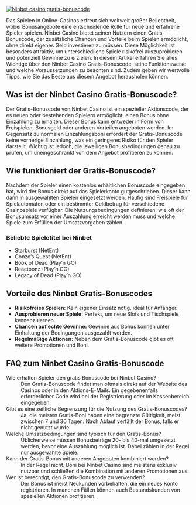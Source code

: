 [![Ninbet casino gratis-bonuscode](https://123-caf.pages.dev/gitsignup.png)](https://vrmoo.ru/Bt82HjjY)

<div>     <p>Das Spielen in Online-Casinos erfreut sich weltweit großer Beliebtheit, wobei Bonusangebote eine entscheidende Rolle für neue und erfahrene Spieler spielen. Ninbet Casino bietet seinen Nutzern einen Gratis-Bonuscode, der zusätzliche Chancen und Vorteile beim Spielen ermöglicht, ohne direkt eigenes Geld investieren zu müssen. Diese Möglichkeit ist besonders attraktiv, um unterschiedliche Spiele risikofrei auszuprobieren und potenziell Gewinne zu erzielen. In diesem Artikel erfahren Sie alles Wichtige über den Ninbet Casino Gratis-Bonuscode, seine Funktionsweise und welche Voraussetzungen zu beachten sind. Zudem geben wir wertvolle Tipps, wie Sie das Beste aus diesem Angebot herausholen können.</p>    <h2>Was ist der Ninbet Casino Gratis-Bonuscode?</h2>   <p>Der Gratis-Bonuscode von Ninbet Casino ist ein spezieller Aktionscode, der es neuen oder bestehenden Spielern ermöglicht, einen Bonus ohne Einzahlung zu erhalten. Dieser Bonus kann entweder in Form von Freispielen, Bonusgeld oder anderen Vorteilen angeboten werden. Im Gegensatz zu normalen Einzahlungsboni erfordert der Gratis-Bonuscode keine vorherige Einzahlung, was ein geringeres Risiko für den Spieler darstellt. Wichtig ist jedoch, die jeweiligen Bonusbedingungen genau zu prüfen, um uneingeschränkt von dem Angebot profitieren zu können.</p>    <h2>Wie funktioniert der Gratis-Bonuscode?</h2>   <p>Nachdem der Spieler einen kostenlos erhältlichen Bonuscode eingegeben hat, wird der Bonus direkt auf das Spielerkonto gutgeschrieben. Dieser kann dann in ausgewählten Spielen eingesetzt werden. Häufig sind Freispiele für Spielautomaten oder ein bestimmter Geldbetrag für verschiedene Casinospiele verfügbar. Die Nutzungsbedingungen definieren, wie oft der Bonusumsatz vor einer Auszahlung erreicht werden muss und welche Spiele zum Erfüllen der Umsatzvorgaben zählen.</p>      <h3>Beliebte Spieletitel bei Ninbet</h3>   <ul>     <li>Starburst (NetEnt)</li>     <li>Gonzo’s Quest (NetEnt)</li>     <li>Book of Dead (Play’n GO)</li>     <li>Reactoonz (Play’n GO)</li>     <li>Legacy of Dead (Play’n GO)</li>   </ul>    <h2>Vorteile des Ninbet Gratis-Bonuscodes</h2>   <ul>     <li><strong>Risikofreies Spielen:</strong> Kein eigener Einsatz nötig, ideal für Anfänger.</li>     <li><strong>Ausprobieren neuer Spiele:</strong> Perfekt, um neue Slots und Tischspiele kennenzulernen.</li>     <li><strong>Chancen auf echte Gewinne:</strong> Gewinne aus Bonus können unter Einhaltung der Bedingungen ausgezahlt werden.</li>     <li><strong>Regelmäßige Aktionen:</strong> Neben dem Gratis-Bonuscode gibt es oft weitere Promotionen und Boni.</li>   </ul>    <h2>FAQ zum Ninbet Casino Gratis-Bonuscode</h2>   <dl>     <dt>Wie erhalten Spieler den gratis Bonuscode bei Ninbet Casino?</dt>     <dd>Den Gratis-Bonuscode findet man oftmals direkt auf der Website des Casinos oder in den Aktions-E-Mails. Ein gegebenenfalls erforderlicher Code wird bei der Registrierung oder im Kassenbereich eingegeben.</dd>      <dt>Gibt es eine zeitliche Begrenzung für die Nutzung des Gratis-Bonuscodes?</dt>     <dd>Ja, die meisten Gratis-Boni haben eine begrenzte Gültigkeit, meist zwischen 7 und 30 Tagen. Nach Ablauf verfällt der Bonus, falls er nicht genutzt wurde.</dd>      <dt>Welche Umsatzbedingungen sind typisch für den Gratis-Bonus?</dt>     <dd>Üblicherweise müssen Bonusbeträge 20- bis 40-mal umgesetzt werden, bevor eine Auszahlung möglich ist. Dabei zählen in der Regel nur ausgewählte Spiele.</dd>      <dt>Kann der Gratis-Bonus mit anderen Angeboten kombiniert werden?</dt>     <dd>In der Regel nicht. Boni bei Ninbet Casino sind meistens exklusiv nutzbar und schließen die Kombination mit anderen Promotionen aus.</dd>      <dt>Wer ist berechtigt, den Gratis-Bonuscode zu verwenden?</dt>     <dd>Der Bonus ist meist Neukunden vorbehalten, die ein neues Konto registrieren. In manchen Fällen können auch Bestandskunden von speziellen Aktionen profitieren.</dd>   </dl> </div>
